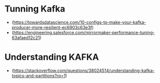 # Tunning Kafka
 - (https://towardsdatascience.com/10-configs-to-make-your-kafka-producer-more-resilient-ec6903c63e3f)
 - (https://engineering.salesforce.com/mirrormaker-performance-tuning-63afaed12c21)




# Understanding KAFKA
- (https://stackoverflow.com/questions/38024514/understanding-kafka-topics-and-partitions?rq=1)